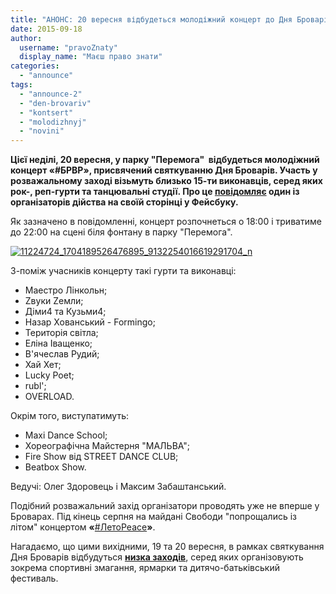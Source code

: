 ```yaml
---
title: "АНОНС: 20 вересня відбудеться молодіжний концерт до Дня Броварів"
date: 2015-09-18
author: 
  username: "pravoZnaty"
  display_name: "Маєш право знати"
categories: 
  - "announce"
tags: 
  - "announce-2"
  - "den-brovariv"
  - "kontsert"
  - "molodizhnyj"
  - "novini"
---
```


**Цієї неділі, 20 вересня, у парку "Перемога"  відбудеться молодіжний концерт «#БРВР», присвячений святкуванню Дня Броварів. Участь у розважальному заході візьмуть близько 15-ти виконавців, серед яких рок-, реп-гурти та танцювальні студії. Про це [повідомляє](https://www.facebook.com/photo.php?fbid=1704189526476895&set=a.1695890397306808.1073741828.100006575912553&type=1&theater&__mref=message_bubble) один із організаторів дійства на своїй сторінці у Фейсбуку.**

Як зазначено в повідомленні, концерт розпочнеться о 18:00 і триватиме до 22:00 на сцені біля фонтану в парку "Перемога".

[![11224724_1704189526476895_9132254016619291704_n](https://mpz.brovary.org/wp-content/uploads/2015/09/11224724_1704189526476895_9132254016619291704_n.jpg)](https://mpz.brovary.org/wp-content/uploads/2015/09/11224724_1704189526476895_9132254016619291704_n.jpg)

З-поміж учасників концерту такі гурти та виконавці:

- Маестро Лінкольн;
- Zвуки Zемли;
- Діми4 та Кузьми4;
- Назар Хованський - Formingo;
- Територія світла;
- Еліна Іващенко;
- В'ячеслав Рудий;
- Хай Хет;
- Lucky Poet;
- rubl';
- OVERLOAD.

Окрім того, виступатимуть:

- Maxi Dance School;
- Хореографічна Майстерня "МАЛЬВА";
- Fire Show від STREET DANCE CLUB;
- Beatbox Show.

Ведучі: Олег Здоровець і Максим Забаштанський.

Подібний розважальний захід організатори проводять уже не вперше у Броварах. Під кінець серпня на майдані Свободи "попрощались із літом" концертом **«**[#ЛетоPeace](https://mpz.brovary.org/garyachi-provody-spekotnogo-lita-u-brovarah-futbol-brejk-dans-formingo-ta-fajyer-shou/)**»**.

Нагадаємо, що цими вихідними, 19 та 20 вересня, в рамках святкування Дня Броварів відбудуться [**низка заходів**](https://mpz.brovary.org/anons-yak-vidznachatymut-den-mista-brovary-sportyvni-zmagannya-yarmarky-ta-festyval/), серед яких організовують зокрема спортивні змагання, ярмарки та дитячо-батьківський фестиваль.
